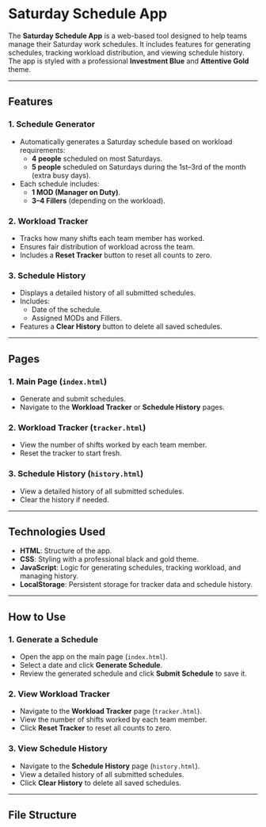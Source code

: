 # Saturday Schedule App

The **Saturday Schedule App** is a web-based tool designed to help teams manage their Saturday work schedules. It includes features for generating schedules, tracking workload distribution, and viewing schedule history. The app is styled with a professional **Investment Blue** and **Attentive Gold** theme.

---

## Features

### 1. **Schedule Generator**
- Automatically generates a Saturday schedule based on workload requirements:
  - **4 people** scheduled on most Saturdays.
  - **5 people** scheduled on Saturdays during the 1st–3rd of the month (extra busy days).
- Each schedule includes:
  - **1 MOD (Manager on Duty)**.
  - **3–4 Fillers** (depending on the workload).

### 2. **Workload Tracker**
- Tracks how many shifts each team member has worked.
- Ensures fair distribution of workload across the team.
- Includes a **Reset Tracker** button to reset all counts to zero.

### 3. **Schedule History**
- Displays a detailed history of all submitted schedules.
- Includes:
  - Date of the schedule.
  - Assigned MODs and Fillers.
- Features a **Clear History** button to delete all saved schedules.

---

## Pages

### 1. **Main Page (`index.html`)**
- Generate and submit schedules.
- Navigate to the **Workload Tracker** or **Schedule History** pages.

### 2. **Workload Tracker (`tracker.html`)**
- View the number of shifts worked by each team member.
- Reset the tracker to start fresh.

### 3. **Schedule History (`history.html`)**
- View a detailed history of all submitted schedules.
- Clear the history if needed.

---

## Technologies Used

- **HTML**: Structure of the app.
- **CSS**: Styling with a professional black and gold theme.
- **JavaScript**: Logic for generating schedules, tracking workload, and managing history.
- **LocalStorage**: Persistent storage for tracker data and schedule history.

---

## How to Use

### 1. **Generate a Schedule**
- Open the app on the main page (`index.html`).
- Select a date and click **Generate Schedule**.
- Review the generated schedule and click **Submit Schedule** to save it.

### 2. **View Workload Tracker**
- Navigate to the **Workload Tracker** page (`tracker.html`).
- View the number of shifts worked by each team member.
- Click **Reset Tracker** to reset all counts to zero.

### 3. **View Schedule History**
- Navigate to the **Schedule History** page (`history.html`).
- View a detailed history of all submitted schedules.
- Click **Clear History** to delete all saved schedules.

---

## File Structure
